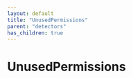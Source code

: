 ```yaml
---
layout: default
title: "UnusedPermissions"
parent: "detectors"
has_children: true
---
```

# UnusedPermissions
